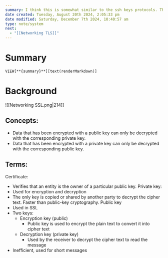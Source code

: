 ```yaml
---
summary: I think this is somewhat similar to the ssh keys protocols. This was the predecessor to the TLS protocol.
date created: Tuesday, August 20th 2024, 2:05:33 pm
date modified: Saturday, December 7th 2024, 10:40:57 am
type: note/system
next:
  - "[[Networking TLS]]"
---
```

# Summary
`VIEW[**{summary}**][text(renderMarkdown)]`

# Background
![[Networking SSL.png|214]]

## Concepts:
- Data that has been encrypted with a public key can only be decrypted with the corresponding private key. 
- Data that has been encrypted with a private key can only be decrypted with the corresponding public key. 

## Terms:
Certificate:
- Verifies that an entity is the owner of a particular public key. 
Private key:
- Used for encryption and decryption
- The only key is copied or shared by another party to decrypt the cipher text. Faster than public-key cryptography.
Public key 
- Used in SSL 
- Two keys:
	- Encryption key (public)
		- Public key is used to encrypt the plain text to convert it into cipher text
	- Decryption key (private key)
		- Used by the receiver to decrypt the cipher text to read the message
- Inefficient, used for short messages
